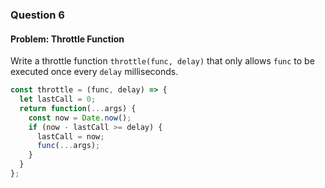 ### Question 6

#### Problem: Throttle Function
Write a throttle function `throttle(func, delay)` that only allows `func` to be executed once every `delay` milliseconds.

```js
const throttle = (func, delay) => {
  let lastCall = 0;
  return function(...args) {
    const now = Date.now();
    if (now - lastCall >= delay) {
      lastCall = now;
      func(...args);
    }
  }
};
```
